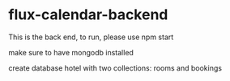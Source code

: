 # flux-calendar-backend

This is the back end, to run, please use npm start

make sure to have mongodb installed

create database hotel with two collections: rooms and bookings
